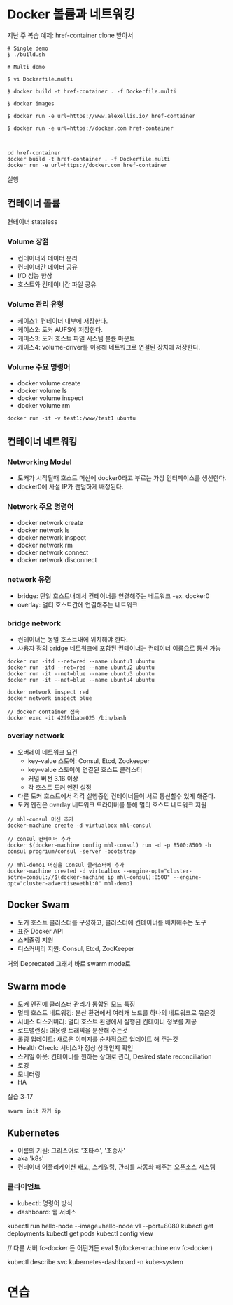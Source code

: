 # Docker 볼륨과 네트워킹
지난 주 복습
예제: href-container clone 받아서
```
# Single demo
$ ./build.sh

# Multi demo

$ vi Dockerfile.multi

$ docker build -t href-container . -f Dockerfile.multi

$ docker images

$ docker run -e url=https://www.alexellis.io/ href-container

$ docker run -e url=https://docker.com href-container



cd href-container
docker build -t href-container . -f Dockerfile.multi
docker run -e url=https://docker.com href-container
```
실행

## 컨테이너 볼륨
컨테이너 stateless

### Volume 장점
- 컨테이너와 데이터 분리
- 컨테이너간 데이터 공유
- I/O 성능 향상
- 호스트와 컨테이너간 파일 공유

### Volume 관리 유형
- 케이스1: 컨테이너 내부에 저장한다.
- 케이스2: 도커 AUFS에 저장한다.
- 케이스3: 도커 호스트 파일 시스템 볼륨 마운트
- 케이스4: volume-driver를 이용해 네트워크로 연결된 장치에 저장한다.

### Volume 주요 명령어
- docker volume create
- docker volume ls
- docker volume inspect
- docker volume rm
```
docker run -it -v test1:/www/test1 ubuntu
```

## 컨테이너 네트워킹

### Networking Model
- 도커가 시작될때 호스트 머신에 docker0라고 부르는 가상 인터페이스를 생선한다.
- docker0에 사설 IP가 랜덤하게 배정된다.

### Network 주요 명령어
- docker network create
- docker network ls
- docker network inspect
- docker network rm
- docker network connect
- docker network disconnect

### network 유형
- bridge: 단일 호스트내에서 컨테이너를 연결해주는 네트워크
    -ex. docker0
- overlay: 멀티 호스트간에 연결해주는 네트워크

### bridge network
- 컨테이너는 동일 호스트내에 위치해야 한다.
- 사용자 정의 bridge 네트워크에 포함된 컨테이너는 컨테이너 이름으로 통신 가능

```
docker run -itd --net=red --name ubuntu1 ubuntu
docker run -itd --net=red --name ubuntu2 ubuntu
docker run -it --net=blue --name ubuntu3 ubuntu
docker run -it --net=blue --name ubuntu4 ubuntu

docker network inspect red
docker network inspect blue

// docker container 접속
docker exec -it 42f91babe025 /bin/bash

```

### overlay network
- 오버레이 네트워크 요건
    - key-value 스토어: Consul, Etcd, Zookeeper
    - key-value 스토어에 연결된 호스트 클러스터
    - 커널 버전 3.16 이상
    - 각 호스트 도커 엔진 설정
- 다른 도커 호스트에서 각각 실행중인 컨테이너들이 서로 통신할수 있게 해준다.
- 도커 엔진은 overlay 네트워크 드라이버를 통해 멀티 호스트 네트워크 지원

```
// mhl-consul 머신 추가
docker-machine create -d virtualbox mhl-consul

// consul 컨테이너 추가
docker $(docker-machine config mhl-consul) run -d -p 8500:8500 -h consul progrium/consul -server -bootstrap

// mhl-demo1 머신을 Consul 클러스터에 추가
docker-machine created -d virtualbox --engine-opt="cluster-sotre=consul://$(docker-machine ip mhl-consul):8500" --engine-opt="cluster-advertise=eth1:0" mhl-demo1
```

## Docker Swam
- 도커 호스트 클러스터를 구성하고, 클러스터에 컨테이너를 배치해주는 도구
 - 표준 Docker API
 - 스케쥴링 지원
 - 디스커버리 지원: Consul, Etcd, ZooKeeper

거의 Deprecated 그래서 바로 swarm mode로

## Swarm mode
- 도커 엔진에 클러스터 관리가 통합된 모드
특징
- 멀티 호스트 네트워킹: 분산 환경에서 여러개 노드를 하나의 네트워크로 묶은것
- 서비스 디스커버리: 멀티 호스트 환경에서 실행된 컨테이너 정보를 제공
- 로드밸런싱: 대용량 트래픽을 분산해 주는것
- 롤링 업데이트: 새로운 이미지를 순차적으로 업데이트 해 주는것
- Health Check: 서비스가 정상 상태인지 확인
- 스케일 아웃: 컨테이너를 원하는 상태로 관리, Desired state reconciliation
- 로깅
- 모니터링
- HA

실습 3-17  

```
swarm init 자기 ip
```

## Kubernetes
- 이름의 기원: 그리스어로 '조타수', '조종사'
- aka 'k8s'
- 컨테이너 어플리케이션 배포, 스케일링, 관리를 자동화 해주는 오픈소스 시스템

### 클라이언트
- kubectl: 명령어 방식
- dashboard: 웹 서비스

kubectl run hello-node --image=hello-node:v1 --port=8080
kubectl get deployments
kubectl get pods
kubectl config view

// 다른 서버 fc-docker 든 어떤거든
eval $(docker-machine env fc-docker)

kubectl describe svc kubernetes-dashboard -n kube-system

# 연습